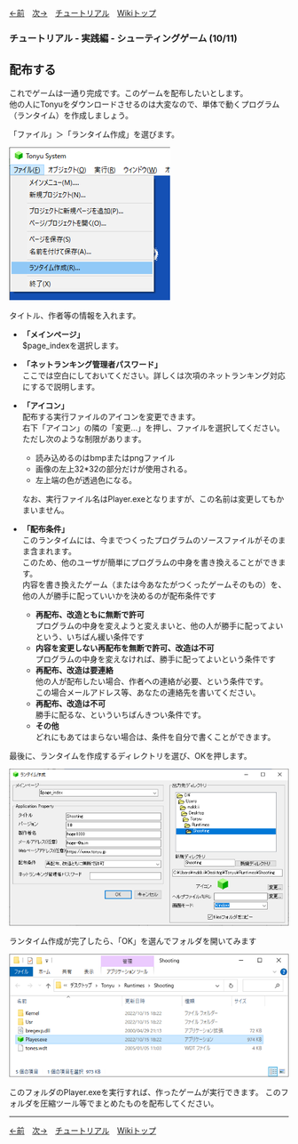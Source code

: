 

[←前](./tr-stg09.md)&emsp;[次→](./tr-stg11.md)&emsp;[チュートリアル](./tutorial.md)&emsp;[Wikiトップ](./)

<title>チュートリアル - 実践編 - シューティングゲーム (10/11) - 配布する</title>

### チュートリアル - 実践編 - シューティングゲーム (10/11)
## 配布する


これでゲームは一通り完成です。このゲームを配布したいとします。  
他の人にTonyuをダウンロードさせるのは大変なので、単体で動くプログラム（ランタイム）を作成しましょう。

「ファイル」＞「ランタイム作成」を選びます。

![rumenu.png](./img/rumenu.png)

タイトル、作者等の情報を入れます。


- **「メインページ」**  
  $page_indexを選択します。
- **「ネットランキング管理者パスワード」**  
  ここでは空白にしておいてください。詳しくは次項のネットランキング対応にするで説明します。
- **「アイコン」**  
  配布する実行ファイルのアイコンを変更できます。  
  右下「アイコン」の隣の「変更...」を押し、ファイルを選択してください。  
  ただし次のような制限があります。
  - 読み込めるのはbmpまたはpngファイル
  - 画像の左上32*32の部分だけが使用される。
  - 左上端の色が透過色になる。
  
  なお、実行ファイル名はPlayer.exeとなりますが、この名前は変更してもかまいません。

- **「配布条件」**  
このランタイムには、今までつくったプログラムのソースファイルがそのまま含まれます。  
このため、他のユーザが簡単にプログラムの中身を書き換えることができます。  
内容を書き換えたゲーム（または今あなたがつくったゲームそのもの）を、他の人が勝手に配っていいかを決めるのが配布条件です
  - **再配布、改造ともに無断で許可**  
プログラムの中身を変えようと変えまいと、他の人が勝手に配ってよいという、いちばん緩い条件です
  - **内容を変更しない再配布を無断で許可、改造は不可**  
プログラムの中身を変えなければ、勝手に配ってよいという条件です
  - **再配布、改造は要連絡**  
他の人が配布したい場合、作者への連絡が必要、という条件です。  
この場合メールアドレス等、あなたの連絡先を書いてください。
  - **再配布、改造は不可**  
勝手に配るな、といういちばんきつい条件です。
  - **その他**  
どれにもあてはまらない場合は、条件を自分で書くことができます。  

最後に、ランタイムを作成するディレクトリを選び、OKを押します。

![rumenu2.png](./img/rumenu2.png)

ランタイム作成が完了したら、「OK」を選んでフォルダを開いてみます

![rfold.png](./img/rfold.png)

このフォルダのPlayer.exeを実行すれば、作ったゲームが実行できます。 このフォルダを圧縮ツール等でまとめたものを配布してください。

***

[←前](./tr-stg09.md)&emsp;[次→](./tr-stg11.md)&emsp;[チュートリアル](./tutorial.md)&emsp;[Wikiトップ](./)
